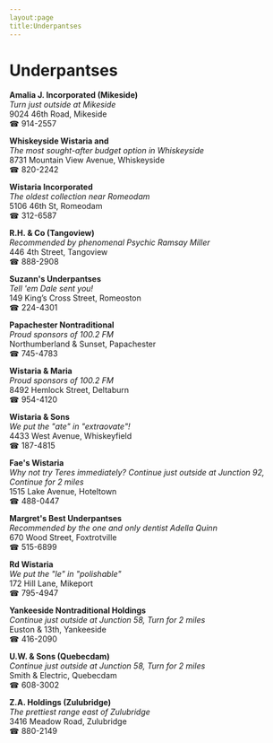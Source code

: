 ```yaml
---
layout:page
title:Underpantses
---
```

# Underpantses

**Amalia J. Incorporated (Mikeside)**  
_Turn just outside at Mikeside_  
9024 46th Road, Mikeside  
☎ 914-2557



**Whiskeyside Wistaria and**  
_The most sought-after budget option in Whiskeyside_  
8731 Mountain View Avenue, Whiskeyside  
☎ 820-2242



**Wistaria Incorporated**  
_The oldest collection near Romeodam_  
5106 46th St, Romeodam  
☎ 312-6587



**R.H. & Co (Tangoview)**  
_Recommended by phenomenal Psychic Ramsay Miller_  
446 4th Street, Tangoview  
☎ 888-2908



**Suzann's Underpantses**  
_Tell 'em Dale sent you!_  
149 King’s Cross Street, Romeoston  
☎ 224-4301



**Papachester Nontraditional**  
_Proud sponsors of 100.2 FM_  
Northumberland & Sunset, Papachester  
☎ 745-4783



**Wistaria & Maria**  
_Proud sponsors of 100.2 FM_  
8492 Hemlock Street, Deltaburn  
☎ 954-4120



**Wistaria & Sons**  
_We put the "ate" in "extraovate"!_  
4433 West Avenue, Whiskeyfield  
☎ 187-4815



**Fae's Wistaria**  
_Why not try Teres immediately? 
Continue just outside at Junction 92, Continue for 2 miles_  
1515 Lake Avenue, Hoteltown  
☎ 488-0447



**Margret's Best Underpantses**  
_Recommended by the one and only dentist Adella Quinn_  
670 Wood Street, Foxtrotville  
☎ 515-6899



**Rd Wistaria**  
_We put the "le" in "polishable"_  
172 Hill Lane, Mikeport  
☎ 795-4947



**Yankeeside Nontraditional Holdings**  
_Continue just outside at Junction 58, Turn for 2 miles_  
Euston & 13th, Yankeeside  
☎ 416-2090



**U.W. & Sons (Quebecdam)**  
_Continue just outside at Junction 58, Turn for 2 miles_  
Smith & Electric, Quebecdam  
☎ 608-3002



**Z.A. Holdings (Zulubridge)**  
_The prettiest range east of Zulubridge_  
3416 Meadow Road, Zulubridge  
☎ 880-2149



